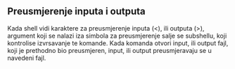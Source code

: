 ## Preusmjerenje inputa i outputa

Kada shell vidi karaktere za preusmjerenje inputa (<), ili outputa (>), argument koji se nalazi iza simbola za preusmjerenje salje se subshellu, koji kontrolise izvrsavanje te komande.
Kada komanda otvori input, ili output fajl, koji je prethodno bio preusmjeren, input, ili output preusmjeravaju se u navedeni fajl.
